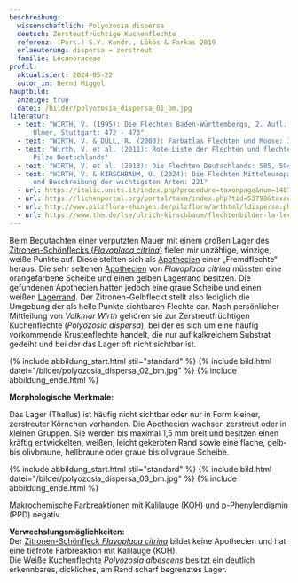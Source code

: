 ```yaml
---
beschreibung:
  wissenschaftlich: Polyozosia dispersa
  deutsch: Zersteutfrüchtige Kuchenflechte
  referenz: (Pers.) S.Y. Kondr., Lökös & Farkas 2019
  erlaeuterung: dispersa = zerstreut
  familie: Lecanoraceae
profil:
  aktualisiert: 2024-05-22
  autor_in: Bernd Miggel
hauptbild:
  anzeige: true
  datei: /bilder/polyozosia_dispersa_01_bm.jpg
literatur:
  - text: "WIRTH, V. (1995): Die Flechten Baden-Württembergs, 2. Aufl., 1006 S.;
      Ulmer, Stuttgart: 472 - 473"
  - text: "WIRTH, V. & DÜLL, R. (2000): Farbatlas Flechten und Moose: 128"
  - text: "Wirth, V. et al. (2011): Rote Liste der Flechten und flechtenbewohnende
      Pilze Deutschlands"
  - text: "WIRTH, V. et al. (2013): Die Flechten Deutschlands: 585, 594"
  - text: "WIRTH, V. & KIRSCHBAUM, U. (2024): Die Flechten Mitteleuropas. Bestimmung
      und Beschreibung der wichtigsten Arten: 221"
  - url: https://italic.units.it/index.php?procedure=taxonpage&num=1487
  - url: https://lichenportal.org/portal/taxa/index.php?tid=53798&taxauthid=1&clid=1231
  - url: http://www.pilzflora-ehingen.de/pilzflora/arthtml/ldispersa.php
  - url: https://www.thm.de/lse/ulrich-kirschbaum/flechtenbilder-la-leca
---
```

Beim Begutachten einer verputzten Mauer mit einem großen Lager des [Zitronen-Schönflecks (*Flavoplaca citrina*)](/pilze/flavoplaca-citrina-zitronen-schönfleck) fielen mir unzählige, winzige, weiße Punkte auf. Diese stellten sich als [Apothecien](Apothecien "Glossar") einer „Fremdflechte“ heraus. Die sehr seltenen [Apothecien](Apothecien "Glossar") von *Flavoplaca citrina* müssten eine orangefarbene Scheibe und einen gelben Lagerrand besitzen. Die gefundenen Apothecien hatten jedoch eine graue Scheibe und einen weißen [Lagerrand](Lager "Glossar"). Der Zitronen-Gelbfleckt stellt also lediglich die Umgebung der als helle Punkte sichtbaren Flechte dar. Nach persönlicher Mittleilung von *Volkmar Wirth* gehören sie zur Zerstreutfrüchtigen Kuchenflechte (*Polyozosia dispersa*), bei der es sich um eine häufig vorkommende Krustenflechte handelt, die nur auf kalkreichem Substrat gedeiht und bei der das Lager oft nicht sichtbar ist.

{% include abbildung_start.html stil="standard" %}
{% include bild.html datei="/bilder/polyozosia_dispersa_02_bm.jpg" %}
{% include abbildung_ende.html %}

**Morphologische Merkmale:**

Das Lager (Thallus) ist häufig nicht sichtbar oder nur in Form kleiner, zerstreuter Körnchen vorhanden. Die Apothecien wachsen zerstreut oder in kleinen Gruppen. Sie werden bis maximal 1,5 mm breit und besitzen einen kräftig entwickelten, weißen, leicht gekerbten Rand sowie eine flache, gelb- bis olivbraune, hellbraune oder graue bis olivgraue Scheibe.

{% include abbildung_start.html stil="standard" %}
{% include bild.html datei="/bilder/polyozosia_dispersa_03_bm.jpg" %}
{% include abbildung_ende.html %}

Makrochemische Farbreaktionen mit Kalilauge (KOH) und p-Phenylendiamin (PPD) negativ.

**Verwechslungsmöglichkeiten:**\
Der [Zitronen-Schönfleck *Flavoplaca citrina*](/pilze/flavoplaca-citrina-zitronen-schönfleck) bildet keine Apothecien und hat eine tiefrote Farbreaktion mit Kalilauge (KOH).\
Die Weiße Kuchenflechte *Polyozosia albescens* besitzt ein deutlich erkennbares, dickliches, am Rand scharf begrenztes Lager.